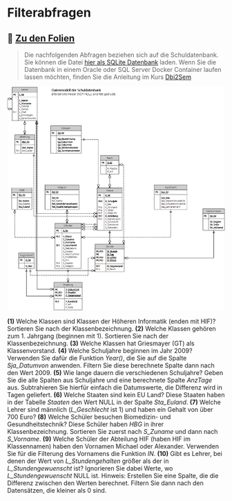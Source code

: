 # Filterabfragen

## :link: [Zu den Folien](02_Abfragen.pdf)

> Die nachfolgenden Abfragen beziehen sich auf die Schuldatenbank. Sie können die Datei
> [hier als SQLite Datenbank](../Schule.db) laden. Wenn Sie die Datenbank in einem Oracle
> oder SQL Server Docker Container laufen lassen möchten, finden Sie die Anleitung im Kurs
> [Dbi2Sem](https://github.com/schletz/Dbi2Sem#informationen-zum-start)

![](../schuldb20200209.png)

**(1)** Welche Klassen sind Klassen der Höheren Informatik (enden mit HIF)? Sortieren Sie nach der Klassenbezeichnung.
**(2)** Welche Klassen gehören zum 1. Jahrgang (beginnen mit 1). Sortieren Sie nach der Klassenbezeichnung.
**(3)** Welche Klassen hat Griesmayer (GT) als Klassenvorstand.
**(4)** Welche Schuljahre beginnen im Jahr 2009? Verwenden Sie dafür die Funktion *Year()*, die Sie auf die Spalte
   *Sja_Datumvon* anwenden. Filtern Sie diese berechnete Spalte dann nach den Wert 2009.
**(5)** Wie lange dauern die verschiedenen Schuljahre? Geben Sie die alle Spalten aus Schuljahre und eine
   berechnete Spalte *AnzTage* aus. Subtrahieren Sie hierfür einfach die Datumswerte, die Differenz
   wird in Tagen geliefert.
**(6)** Welche Staaten sind kein EU Land? Diese Staaten haben in der Tabelle *Staaten* den Wert NULL in der
   Spalte *Sta_Euland*.
**(7)** Welche Lehrer sind männlich (*L_Geschlecht* ist 1) und haben ein Gehalt von über 700 Euro?
**(8)** Welche Schüler besuchen Biomedizin- und Gesundheitstechnik? Diese Schüler haben *HBG* in ihrer
   Klassenbezeichnung. Sortieren Sie zuerst nach *S_Zuname* und dann nach *S_Vorname*.
**(9)** Welche Schüler der Abteilung HIF (haben HIF im Klassennamen) haben den Vornamen Michael oder Alexander.
   Verwenden Sie für die Filterung des Vornamens die Funktion *IN*.
**(10)** Gibt es Lehrer, bei denen der Wert von *L_Stundengehalten* größer als der in *L_Stundengewuenscht* ist?
   Ignorieren Sie dabei Werte, wo *L_Stundengewuenscht* NULL ist.
   Hinweis: Erstellen Sie eine Spalte, die die Differenz zwischen den Werten berechnet. Filtern Sie dann
   nach den Datensätzen, die kleiner als 0 sind.

